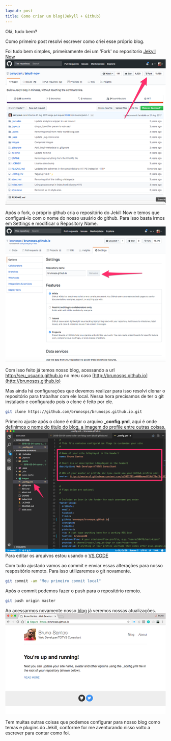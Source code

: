 ```yaml
---
layout: post
title: Como criar um blog(Jekyll + Github)
---
```


Olá, tudo bem?

Como primeiro post resolvi escrever como criei esse próprio blog.

Foi tudo bem simples, primeiramente dei um 'Fork' no repositorio [Jekyll Now](https://github.com/barryclark/jekyll-now)
![_config.yml](/images/2018-03-04/barryclark_jekyll-now.png)

Após o fork, o próprio github cria o repositório do Jekill Now e temos que configurá-lo com o nome do nosso usuário do github. Para isso basta irmos em Settings e modificar o Repository Name.
![_config.yml](/images/2018-03-04/settings.png)

Com isso feito já temos nosso blog, acessando a url http://seu_usuario.github.io no meu caso [http://brunosps.github.io](http://brunosps.github.io)

Mas ainda há configurações que devemos realizar para isso resolvi clonar o repositório para trabalhar com ele local. Nessa hora precisamos de ter o git instalado e configurado pois o clone é feito por ele.
```zsh
git clone https://github.com/brunosps/brunosps.github.io.git
```

Primeiro ajuste após o clone é editar o arquivo **_config.yml**, aqui é onde definimos o nome do titulo do blog, a imagem do profile entre outras coisas.
![_config.yml](/images/2018-03-04/config_yml.png)
Para editar os arquivos estou usando o [VS CODE](https://code.visualstudio.com/)

Com tudo ajustado vamos ao commit e enviar essas alterações para nosso respositório remoto. Para isso utilizaremos o git novamente.
```zsh
git commit -am "Meu primeiro commit local"
```

Após o commit podemos fazer o push para o repositório remoto.
```zsh
git push origin master
```

Ao acessarmos novamente nosso [blog](http://brunosps.github.io) já veremos nossas atualizações.
![_config.yml](/images/2018-03-04/blog.png)

Tem muitas outras coisas que podemos configurar para nosso blog como temas e plugins do Jekill, conforme for me aventurando nisso volto a escrever para contar como foi.
